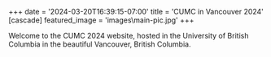 +++
date = '2024-03-20T16:39:15-07:00'
title = 'CUMC in Vancouver 2024'
[cascade]
  featured_image = 'images\main-pic.jpg'
+++

Welcome to the CUMC 2024 website, hosted in the University of British Columbia in the beautiful Vancouver, British Columbia.